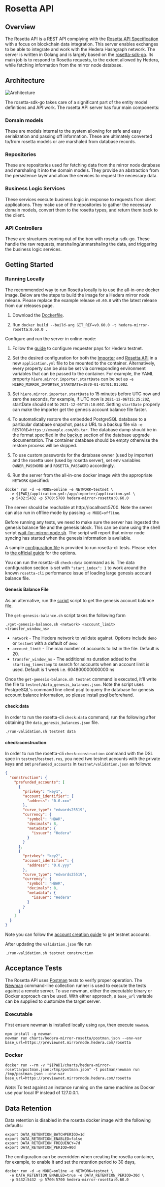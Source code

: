 # Rosetta API

## Overview

The Rosetta API is a REST API complying with
the [Rosetta API Specification](https://www.rosetta-api.org/docs/welcome.html) with a focus on blockchain data
integration. This server enables exchanges to be able to integrate and work with the Hedera Hashgraph network. The
server is written in Golang and is largely based on the [rosetta-sdk-go](https://github.com/coinbase/rosetta-sdk-go).
Its main job is to respond to Rosetta requests, to the extent allowed by Hedera, while fetching information from the
mirror node database.

## Architecture

![Architecture](rosetta-architecture.png)

The rosetta-sdk-go takes care of a significant part of the entity model definitions and API work. The rosetta API server
has four main components:

### Domain models

These are models internal to the system allowing for safe and easy serialization and passing off information. These are
ultimately converted to/from rosetta models or are marshaled from database records.

### Repositories

These are repositories used for fetching data from the mirror node database and marshaling it into the domain models.
They provide an abstraction from the persistence layer and allow the services to request the necessary data.

### Business Logic Services

These services execute business logic in response to requests from client applications. They make use of the
repositories to gather the necessary domain models, convert them to the rosetta types, and return them back to the
client.

### API Controllers

These are structures coming out of the box with rosetta-sdk-go. These handle the raw requests, marshaling/unmarshaling
the data, and triggering the business logic services.

## Getting Started

### Running Locally

The recommended way to run Rosetta locally is to use the all-in-one docker image. Below are the steps to build the image
for a Hedera mirror node release. Please replace the example release `v0.60.0` with the latest release from
our releases page.

1. Download the [Dockerfile](/rosetta/build/Dockerfile).

2. Run `docker build --build-arg GIT_REF=v0.60.0 -t hedera-mirror-rosetta:0.60.0 .`

Configure and run the server in online mode:

1. Follow the [guide](https://docs.hedera.com/guides/mirrornet/run-your-own-beta-mirror-node) to configure requester
   pays for Hedera testnet.

2. Set the desired configuration for both the [Importer](/docs/configuration.md#importer)
   and [Rosetta API](/docs/configuration.md#rosetta-api) in a new `application.yml` file to be mounted to the container.
   Alternatively, every property can be also be set via corresponding environment variables that can be passed to the
   container. For example, the YAML property `hiero.mirror.importer.startDate` can be set
   as `-e HIERO_MIRROR_IMPORTER_STARTDATE=1970-01-01T01:01:00Z`.

3. Set `hiero.mirror.importer.startDate` to 15 minutes before UTC now and zero the seconds, for example, if UTC now is
   `2021-12-06T15:25:20Z`, startDate should set to `2021-12-06T15:10:00Z`. Setting `startDate` properly can make the
   importer get the genesis account balance file faster.

4. To automatically restore the embedded PostgreSQL database to a particular database snapshot, pass a URL to a backup
   file via `-e RESTORE=https://example.com/db.tar`. The database dump should be in the format specified in
   the [backup](/docs/database/README.md#backup) section of the database upgrade documentation. The container database should
   be empty otherwise the restore process will be skipped.

5. To use custom passwords for the database owner (used by importer) and the rosetta user (used by rosetta server), set
   env variables `OWNER_PASSWORD` and `ROSETTA_PASSWORD` accordingly.

6. Run the server from the all-in-one docker image with the appropriate `NETWORK` specified:

```shell
docker run -d -e MODE=online -e NETWORK=testnet \
  -v ${PWD}/application.yml:/app/importer/application.yml \
  -p 5432:5432 -p 5700:5700 hedera-mirror-rosetta:0.60.0
```

The server should be reachable at http://localhost:5700. Note the server can also run in offline mode by
passing `-e MODE=offline`.

Before running any tests, we need to make sure the server has ingested the genesis balance file and the genesis block.
This can be done using the shell
script [wait-for-mirror-node.sh](/rosetta/scripts/wait-for-mirror-node.sh). The script will report that
mirror node syncing has started when the genesis information is available.

A sample [configuration file](/rosetta/scripts/validation/testnet/validation.json) is provided to run
rosetta-cli tests. Please refer to [the official guide](https://docs.cloud.coinbase.com/rosetta/docs/configuration-file)
for the options.

You can run the rosetta-cli `check:data` command as is. The data configuration section is set with `"start_index": 1`
to work around the known `rosetta-cli` performance issue of loading large genesis account balance file.

#### Genesis Balance File

As an alternative, run the [script](/rosetta/scripts/validation/get-genesis-balance.sh) script to get the
genesis account balance file.

The `get-genesis-balance.sh` script takes the following form

`./get-genesis-balance.sh <network> <account_limit> <transfer_window_ns>`

- `network` - The Hedera network to validate against. Options include `demo` or `testnet` with a default of `demo`
- `account_limit` - The max number of accounts to list in the file. Default is 20.
- `transfer_window_ns` - The additional ns duration added to the `starting_timestamp` to search for accounts when an
  account limit is used. Default is 1 week i.e. 604800000000000 ns

Once the `get-genesis-balance.sh testnet` command is executed, it'll write the file
to `testnet/data_genesis_balances.json`. Note the script uses PostgreSQL's command line client psql to query the
database for genesis account balance information, so please install psql beforehand.

#### check:data

In order to run the rosetta-cli `check:data` command, run the following after obtaining the `data_genesis_balances.json`
file.

`./run-validation.sh testnet data`

#### check:construction

In order to run the rosetta-cli `check:construction` command with the DSL spec in `testnet`/`testnet.ros`, you need two
testnet accounts with the private keys and set `prefunded_accounts` in `testnet/validation.json` as follows:

```json
{
  "construction": {
    "prefunded_accounts": [
      {
        "privkey": "key1",
        "account_identifier": {
          "address": "0.0.xxx"
        },
        "curve_type": "edwards25519",
        "currency": {
          "symbol": "HBAR",
          "decimals": 8,
          "metadata": {
            "issuer": "Hedera"
          }
        }
      },
      {
        "privkey": "key2",
        "account_identifier": {
          "address": "0.0.yyy"
        },
        "curve_type": "edwards25519",
        "currency": {
          "symbol": "HBAR",
          "decimals": 8,
          "metadata": {
            "issuer": "Hedera"
          }
        }
      }
    ]
  }
}
```

Note you can follow the [account creation guide](https://help.hedera.com/hc/en-us/articles/360000664678) to get testnet
accounts.

After updating the `validation.json` file run

`./run-validation.sh testnet construction`

## Acceptance Tests

The Rosetta API uses [Postman](https://www.postman.com) tests to verify proper operation. The
[Newman](https://learning.postman.com/docs/running-collections/using-newman-cli/command-line-integration-with-newman)
command-line collection runner is used to execute the tests against a remote server. To use newman, either the
executable binary or Docker approach can be used. With either approach, a `base_url` variable can be supplied to
customize the target server.

### Executable

First ensure newman is installed locally using `npm`, then execute `newman`.

```shell
npm install -g newman
newman run charts/hedera-mirror-rosetta/postman.json --env-var base_url=https://previewnet.mirrornode.hedera.com/rosetta
```

### Docker

```shell
docker run --rm -v "${PWD}/charts/hedera-mirror-rosetta/postman.json:/tmp/postman.json" -t postman/newman run /tmp/postman.json --env-var base_url=https://previewnet.mirrornode.hedera.com/rosetta
```

_Note:_ To test against an instance running on the same machine as Docker use your local IP instead of 127.0.0.1.

## Data Retention

Data retention is disabled in the rosetta docker image with the following defaults:

```shell
export DATA_RETENTION_BATCHPERIOD=1d
export DATA_RETENTION_ENABLED=false
export DATA_RETENTION_FREQUENCY=7d
export DATA_RETENTION_PERIOD=90d
```

The configuration can be overridden when creating the rosetta container, for example, to enable it and set the
retention period to 30 days,

```shell
docker run -d -e MODE=online -e NETWORK=testnet \
  -e DATA_RETENTION_ENABLED=true -e DATA_RETENTION_PERIOD=30d \
  -p 5432:5432 -p 5700:5700 hedera-mirror-rosetta:0.60.0
```
